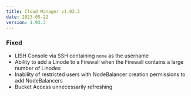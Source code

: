 ```yaml
---
title: Cloud Manager v1.93.3
date: 2023-05-22
version: 1.93.3
---
```


### Fixed

- LISH Console via SSH containing `none` as the username
- Ability to add a Linode to a Firewall when the Firewall contains a large number of Linodes
- Inability of restricted users with NodeBalancer creation permissions to add NodeBalancers
- Bucket Access unnecessarily refreshing